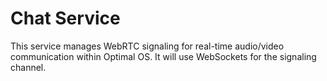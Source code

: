 # Chat Service

This service manages WebRTC signaling for real-time audio/video communication within Optimal OS. It will use WebSockets for the signaling channel.

